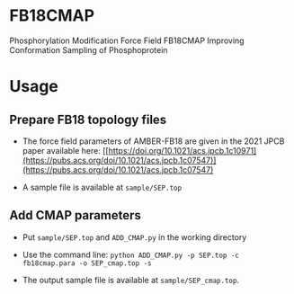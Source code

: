 # FB18CMAP
Phosphorylation Modification Force Field FB18CMAP Improving Conformation Sampling of Phosphoprotein

# Usage

## Prepare FB18 topology files

* The force field parameters of AMBER-FB18 are given in the 2021 JPCB paper available here: [[https://doi.org/10.1021/acs.jpcb.1c10971](https://pubs.acs.org/doi/10.1021/acs.jpcb.1c07547)](https://pubs.acs.org/doi/10.1021/acs.jpcb.1c07547)

* A sample file is available at `sample/SEP.top`

## Add CMAP parameters

* Put `sample/SEP.top` and `ADD_CMAP.py` in the working directory

* Use the command line: `python ADD_CMAP.py -p SEP.top -c fb18cmap.para -o SEP_cmap.top -s`

* The output sample file is available at `sample/SEP_cmap.top`.
